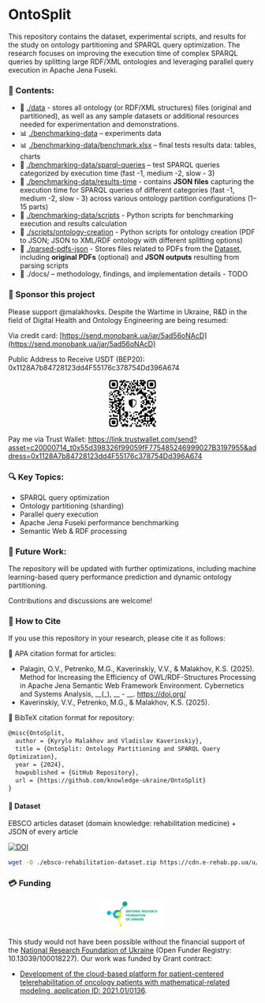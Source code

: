 # OntoSplit
This repository contains the dataset, experimental scripts, and results for the study on ontology partitioning and SPARQL query optimization. The research focuses on improving the execution time of complex SPARQL queries by splitting large RDF/XML ontologies and leveraging parallel query execution in Apache Jena Fuseki.

### 📂 Contents:

 - 📂 [./data](data) - stores all ontology (or RDF/XML structures) files (original and partitioned), as well as any sample datasets or additional resources needed for experimentation and demonstrations.
 - 📊 [./benchmarking-data](benchmarking-data) – experiments data
 - 📊 [./benchmarking-data/benchmark.xlsx](benchmarking-data/benchmark.xlsx) – final tests results data: tables, charts
 - 📜 [./benchmarking-data/sparql-queries](benchmarking-data/sparql-queries) – test SPARQL queries categorized by execution time (fast -1, medium -2, slow - 3)
 - 📜 [./benchmarking-data/results-time](benchmarking-data/results-time) - contains **JSON files** capturing the execution time for SPARQL queries of different categories (fast -1, medium -2, slow - 3) across various ontology partition configurations (1–15 parts)
 - 🔧 [./benchmarking-data/scripts](benchmarking-data/scripts) - Python scripts for benchmarking execution and results calculation
 - 🔧 [./scripts/ontology-creation](scripts/ontology-creation) - Python scripts for ontology creation (PDF to JSON; JSON to XML/RDF ontology with different splitting options)
 - 📕 [./parsed-pdfs-json](parsed-pdfs-json) - Stores files related to PDFs from the [Dataset](#-dataset), including **original PDFs** (optional) and **JSON outputs** resulting from parsing scripts
 - 📖 ./docs/ – methodology, findings, and implementation details - TODO 

### 🚀 Sponsor this project

Please support @malakhovks. Despite the Wartime in Ukraine, R&D in the field of Digital Health and Ontology Engineering are being resumed:

Via credit card: [https://send.monobank.ua/jar/5ad56oNAcD](https://send.monobank.ua/jar/5ad56oNAcD)

Public Address to Receive USDT (BEP20): 0x1128A7b84728123dd4F55176c378754Dd396A674

<!-- ![alt text](https://github.com/knowledge-ukraine/OntoSplit/blob/master/usdt-bsc.jpg?raw=true) -->

<p align="center" width="100%">
<img align="center" src="https://github.com/knowledge-ukraine/OntoSplit/blob/master/usdt-bsc.jpg?raw=true" width=20% height=20%/>
</p>

Pay me via Trust Wallet: https://link.trustwallet.com/send?asset=c20000714_t0x55d398326f99059fF775485246999027B3197955&address=0x1128A7b84728123dd4F55176c378754Dd396A674

### 🔍 Key Topics:

 - SPARQL query optimization
 - Ontology partitioning (sharding)
 - Parallel query execution
 - Apache Jena Fuseki performance benchmarking
 - Semantic Web & RDF processing

### 🚀 Future Work:
The repository will be updated with further optimizations, including machine learning-based query performance prediction and dynamic ontology partitioning.

Contributions and discussions are welcome!

### 📖 How to Cite

If you use this repository in your research, please cite it as follows:

🔹 APA citation format for articles:

 - Palagin, O.V., Petrenko, M.G., Kaverinskiy, V.V., & Malakhov, K.S. (2025). Method for Increasing the Efficiency of OWL/RDF-Structures Processing in Apache Jena Semantic Web Framework Environment. Cybernetics and Systems Analysis, __(_), __ - __. https://doi.org/
 - Kaverinskiy, V.V., Petrenko, M.G., & Malakhov, K.S. (2025).

🔹 BibTeX citation format for repository:
```
@misc{OntoSplit,
  author = {Kyrylo Malakhov and Vladislav Kaverinskiy},
  title = {OntoSplit: Ontology Partitioning and SPARQL Query Optimization},
  year = {2024},
  howpublished = {GitHub Repository},
  url = {https://github.com/knowledge-ukraine/OntoSplit}
}
```

#### 📕 Dataset

EBSCO articles dataset (domain knowledge: rehabilitation medicine) + JSON of every article

[![DOI](https://zenodo.org/badge/DOI/10.5281/zenodo.8308214.svg)](https://doi.org/10.5281/zenodo.8308214)

```bash
wget -O ./ebsco-rehabilitation-dataset.zip https://cdn.e-rehab.pp.ua/u/ebsco-rehabilitation-dataset.zip
```

### 💳 Funding

<!-- ![alt text](https://github.com/knowledge-ukraine/OntoSplit/blob/master/logo_nrfu_eng.png?raw=true) -->

<p align="center" width="100%">
<img align="center" src="https://github.com/knowledge-ukraine/OntoSplit/blob/master/logo_nrfu_eng.png?raw=true" width=25% height=25%/>
</p>

This study would not have been possible without the financial support of the [National Research Foundation of Ukraine](https://nrfu.org.ua/) (Open Funder Registry: 10.13039/100018227). Our work was funded by Grant contract:

- [Development of the cloud-based platform for patient-centered telerehabilitation of oncology patients with mathematical-related modeling, application ID: 2021.01/0136](https://doi.org/10.5195/ijt.2024.6686).

